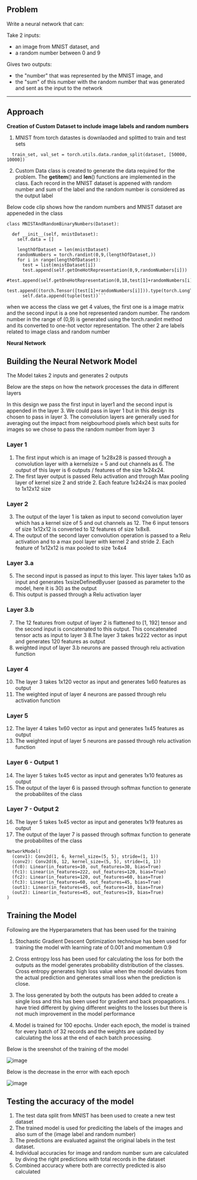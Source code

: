 ## Problem
Write a neural network that can:

Take 2 inputs:
 * an image from MNIST dataset, and
 * a random number between 0 and 9

Gives two outputs:
 * the "number" that was represented by the MNIST image, and
 * the "sum" of this number with the random number that was generated and sent as the input to the network
------------------------------------------------------------------------------------------------
## Approach

**Creation of Custom Dataset to include image labels and random numbers**
1. MNIST from torch datastes is downlaoded and splitted to train and test sets
```
  train_set, val_set = torch.utils.data.random_split(dataset, [50000, 10000])
```
2. Custom Data class is created to generate the data required for the problem. The __getitem__() and __len__() functions are implemented in the class. Each record in the MNIST dataset is appened with random number and sum of the label and the random number is considered as the output label 

Below code clip shows how the random numbers and MNIST dataset are appeneded in the class

```
class MNISTAndRandomBinaryNumbers(Dataset):
  
  def __init__(self, mnistDataset):
    self.data = []

    lengthOfDataset = len(mnistDataset)
    randomNumbers = torch.randint(0,9,(lengthOfDataset,))
    for i in range(lengthOfDataset):
      test = list(mnistDataset[i])
      test.append(self.getOneHotRepresentation(0,9,randomNumbers[i]))
      #test.append(self.getOneHotRepresentation(0,18,test[1]+randomNumbers[i]))
      test.append((torch.Tensor([test[1]+randomNumbers[i]])).type(torch.LongTensor))
      self.data.append(tuple(test))```
```

when we access the class we get 4 values, the first one is a image matrix and the second input is a one hot represented random number. The random number in the range of (0,9) is generated using the torch.randint method and its converted to one-hot vector representation. The other 2 are labels related to image class and random number 

**Neural Network**
## Building the Neural Network Model
The Model takes 2 inputs and generates 2 outputs

Below are the steps on how the network processes the data in different layers

In this design we pass the first input in layer1 and the second input is appended in the layer 3. We could pass in layer 1 but in this design its chosen to pass in layer 3. The convolution layers are generally used for averaging out the impact from neigbourhood pixels which best suits for images so we chose to pass the random number from layer 3 

### Layer 1
1. The first input which is an image of 1x28x28 is passed through a convolution layer with a kernelsize = 5 and out channels as 6. The output of this layer is 6 outputs / features of the size 1x24x24. 
2. The first layer output is passed Relu activation and through Max pooling layer of kernel size 2 and stride 2. Each feature 1x24x24 is max pooled to 1x12x12 size

### Layer 2 
3. The output of the layer 1 is taken as input to second convolution layer which has a kernel size of 5 and out channels as 12. The 6 input tensors of size 1x12x12 is converted to 12 features of size 1x8x8.
4. The output of the second layer convolution operation is passed to a Relu activation and to a max pool layer with kernel 2 and stride 2. Each feature of 1x12x12 is max pooled to size 1x4x4

### Layer 3.a
5. The second input is passed as input to this layer. This layer takes 1x10 as input and generates 1xsizeDefinedByuser (passed as parameter to the model, here it is 30) as the output
6. This output is passed through a Relu activation layer

### Layer 3.b 
7. The 12 features from output of layer 2 is flattened to [1, 192] tensor and the second input is concatenated to this output. This concatenated tensor acts as input to layer 3
8.The layer 3 takes 1x222 vector as input and generates 120 features as output
9. weighted input of layer 3.b neurons are passed through relu activation function

### Layer 4
10. The layer 3 takes 1x120 vector as input and generates 1x60 features as output
11. The weighted input of layer 4 neurons are passed through relu activation function

### Layer 5
12. The layer 4 takes 1x60 vector as input and generates 1x45 features as output
13. The weighted input of layer 5 neurons are passed through relu activation function

### Layer 6 - Output 1
14. The layer 5 takes 1x45 vector as input and generates 1x10 features as output
15. The output of the layer 6 is passed through softmax function to generate the probabilites of the class 

### Layer 7 - Output 2
16. The layer 5 takes 1x45 vector as input and generates 1x19 features as output
17. The output of the layer 7 is passed through softmax function to generate the probabilites of the class 


```
NetworkModel(
  (conv1): Conv2d(1, 6, kernel_size=(5, 5), stride=(1, 1))
  (conv2): Conv2d(6, 12, kernel_size=(5, 5), stride=(1, 1))
  (fc0): Linear(in_features=10, out_features=30, bias=True)
  (fc1): Linear(in_features=222, out_features=120, bias=True)
  (fc2): Linear(in_features=120, out_features=60, bias=True)
  (fc3): Linear(in_features=60, out_features=45, bias=True)
  (out1): Linear(in_features=45, out_features=10, bias=True)
  (out2): Linear(in_features=45, out_features=19, bias=True)
)

```
## Training the Model

Following are the Hyperparameters that has been used for the training

1. Stochastic Gradient Descent Optimization technique has been used for training the model with learning rate of 0.001 and momentum 0.9

2. Cross entropy loss has been used for calculating the loss for both the outputs as the model generates probability distribution of the classes. Cross entropy generates high loss value when the model deviates from the actual prediction and generates small loss when the prediction is close.

3. The loss generated by both the outputs has been added to create a single loss and this has been used for gradient and back propagations. I have tried different by giving different weights to the losses but there is not much improvement in the model performance

4. Model is trained for 100 epochs. Under each epoch, the model is trained for every batch of 32 records and the weights are updated by calculating the loss at the end of each batch processing.

Below is the sreenshot of the training of the model

![image](https://user-images.githubusercontent.com/24980224/119090077-c4507f00-ba28-11eb-8e18-e9a2a2cff961.png)

Below is the decrease in the error with each epoch

![image](https://user-images.githubusercontent.com/24980224/119090165-e3e7a780-ba28-11eb-9394-6ef6c5172d93.png)

## Testing the accuracy of the model

1. The test data split from MNIST has been used to create a new test dataset
2. The trained model is used for prediciting the labels of the images and also sum of the (image label and random number)
3. The predictions are evaluated against the original labels in the test dataset. 
4. Individual accuracies for image and random number sum are calculated by diving the right predictions with total records in the dataset
5. Combined accuracy where both are correctly predicted is also calculated 

